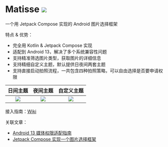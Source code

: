 # Matisse [![](https://jitpack.io/v/leavesCZY/Matisse.svg)](https://jitpack.io/#leavesCZY/Matisse)

一个用 Jetpack Compose 实现的 Android 图片选择框架

特点 & 优势：

- 完全用 Kotlin & Jetpack Compose 实现
- 适配到 Android 13，解决了多个系统兼容性问题
- 支持精准筛选图片类型，获取图片的详细信息
- 支持精细自定义主题，默认提供日夜间两套主题
- 支持直接启动拍照流程，一共包含四种拍照策略，可以自由选择是否要申请权限

|                           日间主题                           |                           夜间主题                           |                          自定义主题                          |
| :----------------------------------------------------------: | :----------------------------------------------------------: | :----------------------------------------------------------: |
| ![](https://user-images.githubusercontent.com/30774063/221350097-6ef7343a-379a-4715-a86f-ea9e67674560.jpg) | ![](https://user-images.githubusercontent.com/30774063/221350113-251f2e7a-27dc-434b-b578-95e79267aae3.jpg) | ![](https://user-images.githubusercontent.com/30774063/221350303-07c065da-de5b-4550-ad89-92a1bfffba4d.jpg) |

接入指南：[Wiki](https://github.com/leavesCZY/Matisse/wiki/%E6%8E%A5%E5%85%A5%E6%8C%87%E5%8D%97)

关联文章：
- [Android 13 媒体权限适配指南](https://juejin.cn/post/7159999910748618766)
- [Jetpack Compose 实现一个图片选择框架](https://juejin.cn/post/7108420791502372895)